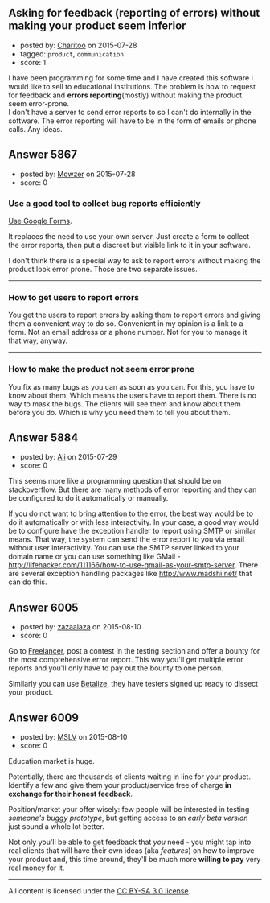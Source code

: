 ## Asking for feedback (reporting of errors) without making your product seem inferior

- posted by: [Charitoo](https://stackexchange.com/users/5938527/charitoo) on 2015-07-28
- tagged: `product`, `communication`
- score: 1

<p>I have been programming for some time and I have created this software I would like to sell to educational institutions. The problem is how to request for feedback and <strong>errors reporting</strong>(mostly) without making the product seem error-prone.<br>
I don't have a server to send error reports to so I can't do internally in the software. The error reporting will have to be in the form of emails or phone calls. Any ideas.</p>



## Answer 5867

- posted by: [Mowzer](https://stackexchange.com/users/1803081/mowzer) on 2015-07-28
- score: 0

<h3>Use a good tool to collect bug reports efficiently</h3>

<p><a href="https://www.google.com/forms/about/" rel="nofollow">Use Google Forms</a>.</p>

<p>It replaces the need to use your own server. Just create a form to collect the error reports, then put a discreet but visible link to it in your software.</p>

<p>I don't think there is a special way to ask to report errors without making the product look error prone. Those are two separate issues.</p>

<hr>

<h3>How to get users to report errors</h3>

<p>You get the users to report errors by asking them to report errors and giving them a convenient way to do so. Convenient in my opinion is a link to a form. Not an email address or a phone number. Not for you to manage it that way, anyway.</p>

<hr>

<h3>How to make the product not seem error prone</h3>

<p>You fix as many bugs as you can as soon as you can. For this, you have to know about them. Which means the users have to report them. There is no way to mask the bugs. The clients will see them and know about them before you do. Which is why you need them to tell you about them.</p>



## Answer 5884

- posted by: [Ali](https://stackexchange.com/users/2815644/ali) on 2015-07-29
- score: 0

<p>This seems more like a programming question that should be on stackoverflow. But there are many methods of error reporting and they can be configured to do it automatically or manually. </p>

<p>If you do not want to bring attention to the error, the best way would be to do it automatically or with less interactivity. In your case, a good way would be to configure have the exception handler to report using SMTP or similar means. That way, the system can send the error report to you via email without user interactivity. You can use the SMTP server linked to your domain name or you can use something like GMail - <a href="http://lifehacker.com/111166/how-to-use-gmail-as-your-smtp-server" rel="nofollow">http://lifehacker.com/111166/how-to-use-gmail-as-your-smtp-server</a>. There are several exception handling packages like <a href="http://www.madshi.net/" rel="nofollow">http://www.madshi.net/</a> that can do this.</p>



## Answer 6005

- posted by: [zazaalaza](https://stackexchange.com/users/4672194/zazaalaza) on 2015-08-10
- score: 0

<p>Go to <a href="http://freelancer.com" rel="nofollow">Freelancer</a>, post a contest in the testing section and offer a bounty for the most comprehensive error report.
This way you'll get multiple error reports and you'll only have to pay out the bounty to one person.</p>

<p>Similarly you can use <a href="http://betalize.com" rel="nofollow">Betalize</a>, they have testers signed up ready to dissect your product.</p>



## Answer 6009

- posted by: [MSLV](https://stackexchange.com/users/2242446/mslv) on 2015-08-10
- score: 0

<p>Education market is huge. </p>

<p>Potentially, there are thousands of clients waiting in line for your product. Identify a few and give them your product/service free of charge <strong>in exchange for their honest feedback</strong>. </p>

<p>Position/market your offer wisely: few people will be interested in testing <em>someone's buggy prototype</em>, but getting access to an <em>early beta version</em> just sound a whole lot better. </p>

<p>Not only you'll be able to get feedback that <em>you</em> need - you might tap into real clients that will have their own ideas (aka <em>features</em>) on how to improve your product and, this time around, they'll be much more <strong>willing to pay</strong> very real money for it. </p>




---

All content is licensed under the [CC BY-SA 3.0 license](https://creativecommons.org/licenses/by-sa/3.0/).
